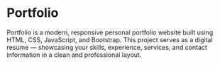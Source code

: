 # Portfolio
 Portfolio is a modern, responsive personal portfolio website built using HTML, CSS, JavaScript, and Bootstrap. This project serves as a digital resume — showcasing your skills, experience, services, and contact information in a clean and professional layout.
